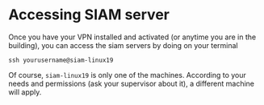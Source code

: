 # Accessing SIAM server


Once you have your VPN installed and activated (or anytime you are in the building), you can access the siam servers by doing on your terminal

```
ssh yourusername@siam-linux19
```


Of course, `siam-linux19` is only one of the machines. According to your needs and permissions (ask your supervisor about it), a different machine will apply.

